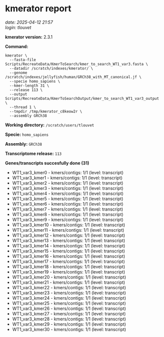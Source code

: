 # kmerator report
*date: 2025-04-12 21:57*  
*login: tlouvet*

**kmerator version:** 2.3.1

**Command:**

```
kmerator \
  --fasta-file Scripts/RecreateData/KmerToSearch/kmer_to_search_WT1_var3.fasta \
  --datadir /scratch/indexes/kmerator/ \
  --genome /scratch/indexes/jellyfish/human/GRCh38_with_MT_canonical.jf \
  --specie homo_sapiens \
  --kmer-length 31 \
  --release 113 \
  --output Scripts/RecreateData/KmerToSearchOutput/kmer_to_search_WT1_var3_output \
  --thread 1 \
  --tmpdir /tmp/kmerator_c8keow2r \
  --assembly GRCh38
```

**Working directory:** `/scratch/users/tlouvet`

**Specie:** `homo_sapiens`

**Assembly:** `GRCh38`

**Transcriptome release:** `113`

**Genes/transcripts succesfully done (31)**

- WT1_var3_kmer0 - kmers/contigs: 1/1 (level: transcript)
- WT1_var3_kmer1 - kmers/contigs: 1/1 (level: transcript)
- WT1_var3_kmer2 - kmers/contigs: 1/1 (level: transcript)
- WT1_var3_kmer3 - kmers/contigs: 1/1 (level: transcript)
- WT1_var3_kmer4 - kmers/contigs: 1/1 (level: transcript)
- WT1_var3_kmer5 - kmers/contigs: 1/1 (level: transcript)
- WT1_var3_kmer6 - kmers/contigs: 1/1 (level: transcript)
- WT1_var3_kmer7 - kmers/contigs: 1/1 (level: transcript)
- WT1_var3_kmer8 - kmers/contigs: 1/1 (level: transcript)
- WT1_var3_kmer9 - kmers/contigs: 1/1 (level: transcript)
- WT1_var3_kmer10 - kmers/contigs: 1/1 (level: transcript)
- WT1_var3_kmer11 - kmers/contigs: 1/1 (level: transcript)
- WT1_var3_kmer12 - kmers/contigs: 1/1 (level: transcript)
- WT1_var3_kmer13 - kmers/contigs: 1/1 (level: transcript)
- WT1_var3_kmer14 - kmers/contigs: 1/1 (level: transcript)
- WT1_var3_kmer15 - kmers/contigs: 1/1 (level: transcript)
- WT1_var3_kmer16 - kmers/contigs: 1/1 (level: transcript)
- WT1_var3_kmer17 - kmers/contigs: 1/1 (level: transcript)
- WT1_var3_kmer18 - kmers/contigs: 1/1 (level: transcript)
- WT1_var3_kmer19 - kmers/contigs: 1/1 (level: transcript)
- WT1_var3_kmer20 - kmers/contigs: 1/1 (level: transcript)
- WT1_var3_kmer21 - kmers/contigs: 1/1 (level: transcript)
- WT1_var3_kmer22 - kmers/contigs: 1/1 (level: transcript)
- WT1_var3_kmer23 - kmers/contigs: 1/1 (level: transcript)
- WT1_var3_kmer24 - kmers/contigs: 1/1 (level: transcript)
- WT1_var3_kmer25 - kmers/contigs: 1/1 (level: transcript)
- WT1_var3_kmer26 - kmers/contigs: 1/1 (level: transcript)
- WT1_var3_kmer27 - kmers/contigs: 1/1 (level: transcript)
- WT1_var3_kmer28 - kmers/contigs: 1/1 (level: transcript)
- WT1_var3_kmer29 - kmers/contigs: 1/1 (level: transcript)
- WT1_var3_kmer30 - kmers/contigs: 1/1 (level: transcript)
